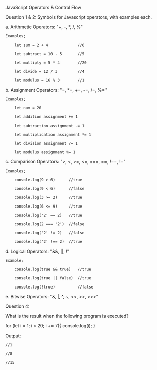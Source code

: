 JavaScript Operators & Control Flow

Question 1 & 2:
Symbols for Javascript operators, with examples each.


a.	Arithmetic Operators: "+, -, *, /, %"

    Examples;
    
        let sum = 2 + 4             //6

        let subtract = 10 - 5       //5

        let multiply = 5 * 4        //20

        let divide = 12 / 3         //4

        let modulus = 16 % 3        //1


b.	Assignment Operators: "=, *=, +=, -=, /=, %="

    Examples;

        let num = 20

        let addition assignment += 1

        let subtraction assignment -= 1

        let multiplication assignment *= 1

        let division assignment /= 1

        let modulus assignment %= 1


c.	Comparison Operators: ">, <, >=, <=, ===, ==, !==, !="

    Examples;

        console.log(9 > 6)      //true

        console.log(9 < 6)      //false

        console.log(3 >= 2)     //true

        console.log(6 <= 9)     //true

        console.log('2' == 2)   //true

        console.log(2 === '2')  //false

        console.log('2' != 2)   //false

        console.log('2' !== 2)  //true


d.	Logical Operators: "&&, ||, !"

    Example;

        console.log(true && true)   //true

        consele.log(true || false)  //true

        console.log(!true)          //false
        

e.	Bitwise Operators: "&, |, ^, ~, <<, >>, >>>"



Question 4:

What is the result when the following program is executed?

for (let i = 1; i < 20; i += 7){
    console.log(i);
    }

Output:

    //1

    //8

    //15